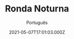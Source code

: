 ---
id: '8093c6f9-a4f6-436f-acb5-56b64af06700'
type: 'movie' # Filme, Série, Anime
title: "Ronda Noturna"
synopsis: ["Virginie, Erik e Aristide são policiais. Todos os três tentam manter suas vidas pessoais e emocionais juntos, enquanto lidam com incidentes diários de violência. Uma noite, recebem uma missão incomum: levar um migrante ao aeroporto por razões não especificadas.",
]
originalTitle: "Police"
date: '2021-05-07T17:01:03.000Z'
update: '2021-05-07T17:01:03.000Z'
releaseDate: '2020-05-21T03:00:00.000Z'
imdb:
  rating: '7.4' # 8.5
  id: '' # tt0470752
duration: '1h 38 Min'
trailer:
  urls: [
    'amWOHAlBqrQ',
  ]
tags: ['1080p']
genre: ['Crime', 'Drama'] #
quality: 'BluRay' # BluRay, WEB-DL, HDTV, WEB-DL4K, WEB-DLe
format: 'MKV' # MKV, MP4, TS
audio: 'Português, Francês' # Dublado, Legendado, Dual Audio, Dub & Leg
subtitle: 'Português' # Português, inglês,
size: '1.7 GB' # 4.8 GB
audioQuality: 10
videoQuality: 10
directors: []
#  - name: 'Lana Wachowski'
#    image: ''
#  - name: 'Lilly Wachowski'
#    image: ''
cast: []
#  - name: 'Keanu Reeves'
#    image: ''
#    characterName: 'Neo'
writers: []
#  - name: ''
#    image: ''
maturityRating:
  age: '' # L , 10, 12, 14, 16, 18
  topics: [''] # Violence, Illegal drugs, Inappropriate Language, Legal Drugs, Sexual Content, Extreme Violence
###########################################
download:
  
  - url: 'magnet:?xt=urn:btih:efe651418ae134fa904a72ae51a071097db5006d&dn=Ronda.Noturna.2021.1080p.DUAL.COMANDO.TO&tr=udp%3a%2f%2fpublic.popcorn-tracker.org%3a6969%2fannounce&tr=udp%3a%2f%2ftracker.internetwarriors.net%3a1337%2fannounce&tr=udp%3a%2f%2ftracker.opentrackr.org%3a1337%2fannounce&tr=udp%3a%2f%2fexodus.desync.com%3a6969%2fannounce&tr=udp%3a%2f%2fretracker.lanta-net.ru%3a2710%2fannounce&tr=udp%3a%2f%2fopen.stealth.si%3a80%2fannounce&tr=udp%3a%2f%2fwww.torrent.eu.org%3a451%2fannounce&tr=udp%3a%2f%2fopentracker.i2p.rocks%3a6969%2fannounce&tr=http%3a%2f%2ftracker.opentrackr.org%3a1337%2fannounce&tr=udp%3a%2f%2f3rt.tace.ru%3a60889%2fannounce'
    resolution: '1080p' # 720p, 1080p, 4K,
    audio: 'Dual Áudio' # Dublado, Legendado, Dual Audio
    size: '' # 4.8 GB
    quality: '' # BluRay, WEB-DL
    format: '' # MKV
images:
  cover: '/assets/movies/ronda-noturna.jpg'
  background: '/assets/movies/'
---